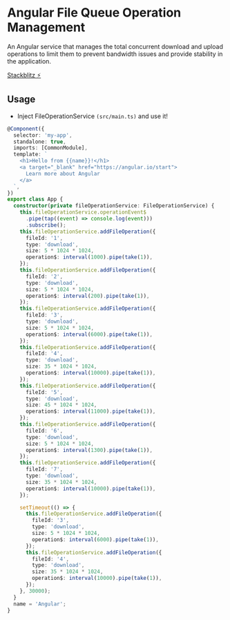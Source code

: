 
# Angular File Queue Operation Management

An Angular service that manages the total concurrent download and upload operations to limit them to prevent bandwidth issues and provide stability in the application.

[Stackblitz ⚡️](https://stackblitz.com/edit/angular-file-queue-operation-management)

## Usage

* Inject FileOperationService `(src/main.ts)` and use it!

```ts
@Component({
  selector: 'my-app',
  standalone: true,
  imports: [CommonModule],
  template: `
    <h1>Hello from {{name}}!</h1>
    <a target="_blank" href="https://angular.io/start">
      Learn more about Angular 
    </a>
  `,
})
export class App {
  constructor(private fileOperationService: FileOperationService) {
    this.fileOperationService.operationEvent$
      .pipe(tap((event) => console.log(event)))
      .subscribe();
    this.fileOperationService.addFileOperation({
      fileId: '1',
      type: 'download',
      size: 5 * 1024 * 1024,
      operation$: interval(1000).pipe(take(1)),
    });
    this.fileOperationService.addFileOperation({
      fileId: '2',
      type: 'download',
      size: 5 * 1024 * 1024,
      operation$: interval(200).pipe(take(1)),
    });
    this.fileOperationService.addFileOperation({
      fileId: '3',
      type: 'download',
      size: 5 * 1024 * 1024,
      operation$: interval(6000).pipe(take(1)),
    });
    this.fileOperationService.addFileOperation({
      fileId: '4',
      type: 'download',
      size: 35 * 1024 * 1024,
      operation$: interval(10000).pipe(take(1)),
    });
    this.fileOperationService.addFileOperation({
      fileId: '5',
      type: 'download',
      size: 45 * 1024 * 1024,
      operation$: interval(11000).pipe(take(1)),
    });
    this.fileOperationService.addFileOperation({
      fileId: '6',
      type: 'download',
      size: 5 * 1024 * 1024,
      operation$: interval(1300).pipe(take(1)),
    });
    this.fileOperationService.addFileOperation({
      fileId: '7',
      type: 'download',
      size: 35 * 1024 * 1024,
      operation$: interval(10000).pipe(take(1)),
    });

    setTimeout(() => {
      this.fileOperationService.addFileOperation({
        fileId: '3',
        type: 'download',
        size: 5 * 1024 * 1024,
        operation$: interval(6000).pipe(take(1)),
      });
      this.fileOperationService.addFileOperation({
        fileId: '4',
        type: 'download',
        size: 35 * 1024 * 1024,
        operation$: interval(10000).pipe(take(1)),
      });
    }, 30000);
  }
  name = 'Angular';
}
```
